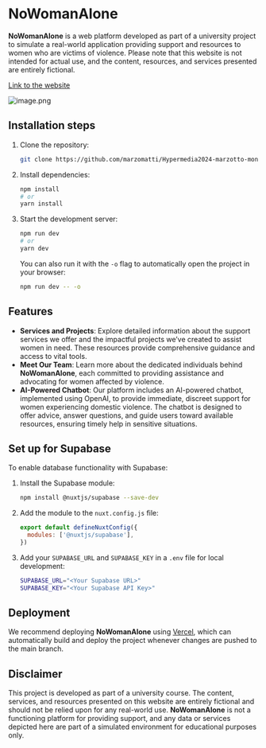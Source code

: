 # NoWomanAlone

**NoWomanAlone** is a web platform developed as part of a university project to simulate a real-world application providing support and resources to women who are victims of violence. Please note that this website is not intended for actual use, and the content, resources, and services presented are entirely fictional.

[Link to the website](https://nowomanalone.vercel.app/)

![image.png](https://prod-files-secure.s3.us-west-2.amazonaws.com/8934b92e-b39b-4c4a-bf8a-4ef63cccb337/0f8c8538-6077-4e5b-bbab-b5d7d0d9fe55/image.png)

## Installation steps

1. Clone the repository:
    
    ```bash
    git clone https://github.com/marzomatti/Hypermedia2024-marzotto-montefusco-paganelli-mariano.git
    ```
    
2. Install dependencies:
    
    ```bash
    npm install
    # or
    yarn install
    ```
    
3. Start the development server:
    
    ```bash
    npm run dev
    # or
    yarn dev
    ```
    
    You can also run it with the `-o` flag to automatically open the project in your browser:
    
    ```bash
    npm run dev -- -o
    ```

## Features

- **Services and Projects**: Explore detailed information about the support services we offer and the impactful projects we’ve created to assist women in need. These resources provide comprehensive guidance and access to vital tools.
- **Meet Our Team**: Learn more about the dedicated individuals behind **NoWomanAlone**, each committed to providing assistance and advocating for women affected by violence.
- **AI-Powered Chatbot**: Our platform includes an AI-powered chatbot, implemented using OpenAI, to provide immediate, discreet support for women experiencing domestic violence. The chatbot is designed to offer advice, answer questions, and guide users toward available resources, ensuring timely help in sensitive situations.

## Set up for Supabase

To enable database functionality with Supabase:

1. Install the Supabase module:
    
    ```bash
    npm install @nuxtjs/supabase --save-dev
    ```
    
2. Add the module to the `nuxt.config.js` file:
    
    ```javascript
    export default defineNuxtConfig({
      modules: ['@nuxtjs/supabase'],
    })
    ```
    
3. Add your `SUPABASE_URL` and `SUPABASE_KEY` in a `.env` file for local development:
    
    ```bash
    SUPABASE_URL="<Your Supabase URL>"
    SUPABASE_KEY="<Your Supabase API Key>"
    ```

## Deployment

We recommend deploying **NoWomanAlone** using [Vercel](https://vercel.com/), which can automatically build and deploy the project whenever changes are pushed to the main branch.

## Disclaimer

This project is developed as part of a university course. The content, services, and resources presented on this website are entirely fictional and should not be relied upon for any real-world use. **NoWomanAlone** is not a functioning platform for providing support, and any data or services depicted here are part of a simulated environment for educational purposes only.
